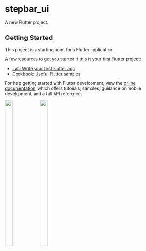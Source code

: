 # stepbar_ui

A new Flutter project.

## Getting Started

This project is a starting point for a Flutter application.

A few resources to get you started if this is your first Flutter project:

- [Lab: Write your first Flutter app](https://docs.flutter.dev/get-started/codelab)
- [Cookbook: Useful Flutter samples](https://docs.flutter.dev/cookbook)

For help getting started with Flutter development, view the
[online documentation](https://docs.flutter.dev/), which offers tutorials,
samples, guidance on mobile development, and a full API reference.
<p>
<img src="https://user-images.githubusercontent.com/121712563/233248133-a228f72d-38a2-452d-96bd-5e9623cb6754.png" width=22% height=35%>
<img src="https://user-images.githubusercontent.com/121712563/233248367-586b172d-2ce6-472d-8e9d-db5092a835a0.png" width=22% height=35%>

</p>


